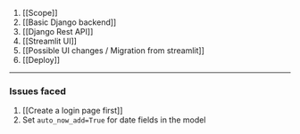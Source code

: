 1. [[Scope]]
2. [[Basic Django backend]]
3. [[Django Rest API]]
4. [[Streamlit UI]]
5. [[Possible UI changes / Migration from streamlit]]
6. [[Deploy]]
---
### Issues faced
1. [[Create a login page first]]
2. Set `auto_now_add=True` for date fields in the model